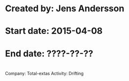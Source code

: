 #
# Created by: Jens Andersson
# Start date: 2015-04-08
# End date: ????-??-??
#

Company: Total-extas
Activity: Drifting
